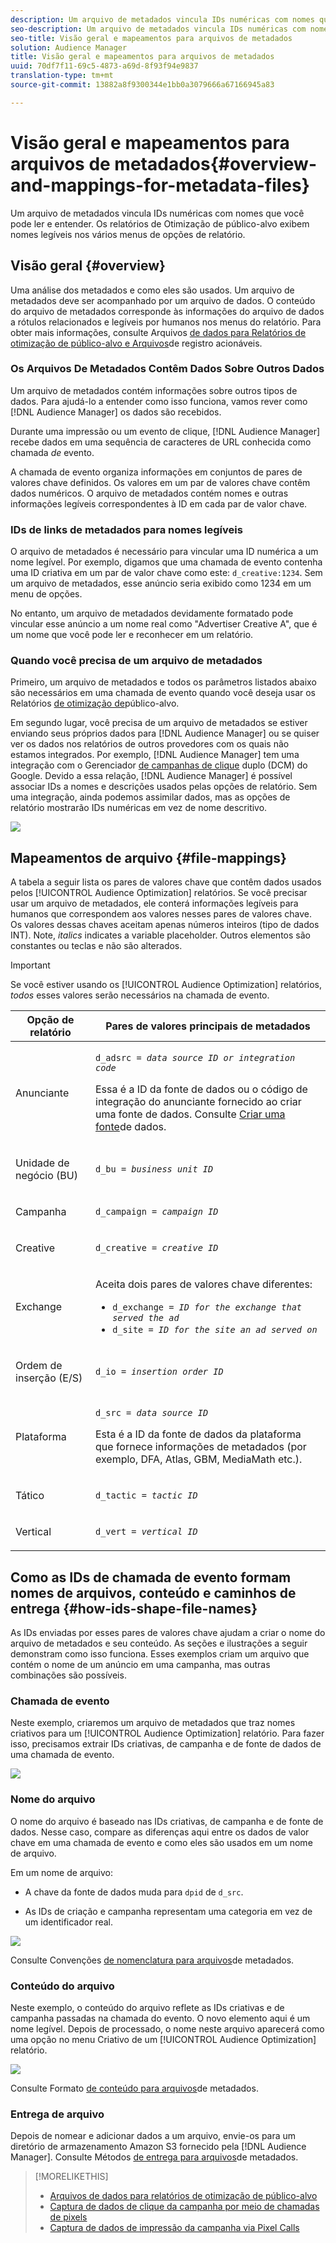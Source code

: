 ```yaml
---
description: Um arquivo de metadados vincula IDs numéricas com nomes que você pode ler e entender. Os relatórios de Otimização de público-alvo exibem nomes legíveis nos vários menus de opções de relatório.
seo-description: Um arquivo de metadados vincula IDs numéricas com nomes que você pode ler e entender. Os relatórios de Otimização de público-alvo exibem nomes legíveis nos vários menus de opções de relatório.
seo-title: Visão geral e mapeamentos para arquivos de metadados
solution: Audience Manager
title: Visão geral e mapeamentos para arquivos de metadados
uuid: 70df7f11-69c5-4873-a69d-8f93f94e9837
translation-type: tm+mt
source-git-commit: 13882a8f9300344e1bb0a3079666a67166945a83

---
```



# Visão geral e mapeamentos para arquivos de metadados{#overview-and-mappings-for-metadata-files}

Um arquivo de metadados vincula IDs numéricas com nomes que você pode ler e entender. Os relatórios de Otimização de público-alvo exibem nomes legíveis nos vários menus de opções de relatório.

## Visão geral {#overview}

Uma análise dos metadados e como eles são usados. Um arquivo de metadados deve ser acompanhado por um arquivo de dados. O conteúdo do arquivo de metadados corresponde às informações do arquivo de dados a rótulos relacionados e legíveis por humanos nos menus do relatório. Para obter mais informações, consulte Arquivos [de dados para Relatórios de otimização de público-alvo e Arquivos](../../../reporting/audience-optimization-reports/metadata-files-intro/datafiles-intro.md)de registro acionáveis.

### Os Arquivos De Metadados Contêm Dados Sobre Outros Dados

Um arquivo de metadados contém informações sobre outros tipos de dados. Para ajudá-lo a entender como isso funciona, vamos rever como [!DNL Audience Manager] os dados são recebidos.

Durante uma impressão ou um evento de clique, [!DNL Audience Manager] recebe dados em uma sequência de caracteres de URL conhecida como chamada *de* evento.

A chamada de evento organiza informações em conjuntos de pares de valores chave definidos. Os valores em um par de valores chave contêm dados numéricos. O arquivo de metadados contém nomes e outras informações legíveis correspondentes à ID em cada par de valor chave.

### IDs de links de metadados para nomes legíveis

O arquivo de metadados é necessário para vincular uma ID numérica a um nome legível. Por exemplo, digamos que uma chamada de evento contenha uma ID criativa em um par de valor chave como este: `d_creative:1234`. Sem um arquivo de metadados, esse anúncio seria exibido como 1234 em um menu de opções.

No entanto, um arquivo de metadados devidamente formatado pode vincular esse anúncio a um nome real como &quot;Advertiser Creative A&quot;, que é um nome que você pode ler e reconhecer em um relatório.

### Quando você precisa de um arquivo de metadados

Primeiro, um arquivo de metadados e todos os parâmetros listados abaixo são necessários em uma chamada de evento quando você deseja usar os Relatórios [de otimização de](../../../reporting/audience-optimization-reports/audience-optimization-reports.md)público-alvo.

Em segundo lugar, você precisa de um arquivo de metadados se estiver enviando seus próprios dados para [!DNL Audience Manager] ou se quiser ver os dados nos relatórios de outros provedores com os quais não estamos integrados. Por exemplo, [!DNL Audience Manager] tem uma integração com o Gerenciador [de campanhas de clique](../../../reporting/audience-optimization-reports/aor-advertisers/import-dcm.md) duplo (DCM) do Google. Devido a essa relação, [!DNL Audience Manager] é possível associar IDs a nomes e descrições usados pelas opções de relatório. Sem uma integração, ainda podemos assimilar dados, mas as opções de relatório mostrarão IDs numéricas em vez de nome descritivo.

![](assets/metadata_menu.png)

## Mapeamentos de arquivo {#file-mappings}

A tabela a seguir lista os pares de valores chave que contêm dados usados pelos [!UICONTROL Audience Optimization] relatórios. Se você precisar usar um arquivo de metadados, ele conterá informações legíveis para humanos que correspondem aos valores nesses pares de valores chave. Os valores dessas chaves aceitam apenas números inteiros (tipo de dados INT). Note, *italics* indicates a variable placeholder. Outros elementos são constantes ou teclas e não são alterados.

>[!IMPORTANT]
>
>Se você estiver usando os [!UICONTROL Audience Optimization] relatórios, *todos* esses valores serão necessários na chamada de evento.

<table id="table_B2C8C493080E449CA71C4EF07D9476BD"> 
 <thead> 
  <tr> 
   <th colname="col1" class="entry"> Opção de relatório </th> 
   <th colname="col2" class="entry"> Pares de valores principais de metadados </th> 
  </tr> 
 </thead>
 <tbody> 
  <tr> 
   <td colname="col1"> <p>Anunciante </p> </td> 
   <td colname="col2"> <p> <code>d_adsrc = <i>data source ID or integration code</i></code> </p> <p>Essa é a ID da fonte de dados ou o código de integração do anunciante fornecido ao criar uma fonte de dados. Consulte <a href="../../../features/manage-datasources.md#create-data-source"> Criar uma fonte</a>de dados. </p> </td> 
  </tr> 
  <tr> 
   <td colname="col1"> <p>Unidade de negócio (BU) </p> </td> 
   <td colname="col2"> <p> <code>d_bu = <i>business unit ID</i></code> </p> </td> 
  </tr> 
  <tr> 
   <td colname="col1"> <p>Campanha </p> </td> 
   <td colname="col2"> <p> <code>d_campaign = <i>campaign ID</i></code> </p> </td> 
  </tr> 
  <tr> 
   <td colname="col1"> <p>Creative </p> </td> 
   <td colname="col2"> <p> <code>d_creative = <i>creative ID</i></code> </p> </td> 
  </tr> 
  <tr> 
   <td colname="col1"> <p>Exchange </p> </td> 
   <td colname="col2"> <p>Aceita dois pares de valores chave diferentes: </p> 
    <ul id="ul_3B3B751A8A134096B0912E81A0983B9D"> 
     <li id="li_57BAC45A7B274AB695945E174A4D8A35"> <code>d_exchange = <i>ID for the exchange that served the ad</i></code> </li> 
     <li id="li_CCDF00DE59D3451C8EF590DD3E1A806D"> <code>d_site = <i>ID for the site an ad served on</i></code> </li> 
    </ul> </td> 
  </tr> 
  <tr> 
   <td colname="col1"> <p>Ordem de inserção (E/S) </p> </td> 
   <td colname="col2"> <p> <code>d_io = <i>insertion order ID</i></code> </p> </td> 
  </tr> 
  <tr> 
   <td colname="col1"> <p>Plataforma </p> </td> 
   <td colname="col2"> <p> <code>d_src = <i>data source ID</i></code> </p> <p>Esta é a ID da fonte <a href="../../../features/datasources-list-and-settings.md#data-sources-list-and-settings"></a> de dados da plataforma que fornece informações de metadados (por exemplo, DFA, Atlas, GBM, MediaMath etc.). </p> </td> 
  </tr> 
  <tr> 
   <td colname="col1"> <p>Tático </p> </td> 
   <td colname="col2"> <p> <code>d_tactic = <i>tactic ID</i></code> </p> </td> 
  </tr> 
  <tr> 
   <td colname="col1"> <p>Vertical </p> </td> 
   <td colname="col2"> <p> <code>d_vert = <i>vertical ID</i></code> </p> </td> 
  </tr> 
 </tbody> 
</table>

## Como as IDs de chamada de evento formam nomes de arquivos, conteúdo e caminhos de entrega {#how-ids-shape-file-names}

As IDs enviadas por esses pares de valores chave ajudam a criar o nome do arquivo de metadados e seu conteúdo. As seções e ilustrações a seguir demonstram como isso funciona. Esses exemplos criam um arquivo que contém o nome de um anúncio em uma campanha, mas outras combinações são possíveis.

### Chamada de evento

Neste exemplo, criaremos um arquivo de metadados que traz nomes criativos para um [!UICONTROL Audience Optimization] relatório. Para fazer isso, precisamos extrair IDs criativas, de campanha e de fonte de dados de uma chamada de evento.

![](assets/metadata_file_event.png)

### Nome do arquivo

O nome do arquivo é baseado nas IDs criativas, de campanha e de fonte de dados. Nesse caso, compare as diferenças aqui entre os dados de valor chave em uma chamada de evento e como eles são usados em um nome de arquivo.

Em um nome de arquivo:

* A chave da fonte de dados muda para `dpid` de `d_src`.

* As IDs de criação e campanha representam uma categoria em vez de um identificador real.

![](assets/metadata_file_name.png)

Consulte Convenções [de nomenclatura para arquivos](../../../reporting/audience-optimization-reports/metadata-files-intro/metadata-file-names.md)de metadados.

### Conteúdo do arquivo

Neste exemplo, o conteúdo do arquivo reflete as IDs criativas e de campanha passadas na chamada do evento. O novo elemento aqui é um nome legível. Depois de processado, o nome neste arquivo aparecerá como uma opção no menu Criativo de um [!UICONTROL Audience Optimization] relatório.

![](assets/metadata_file_contents.png)

Consulte Formato [de conteúdo para arquivos](../../../reporting/audience-optimization-reports/metadata-files-intro/metadata-file-contents.md)de metadados.

### Entrega de arquivo

Depois de nomear e adicionar dados a um arquivo, envie-os para um diretório de armazenamento Amazon S3 fornecido pela [!DNL Audience Manager]. Consulte Métodos [de entrega para arquivos](../../../reporting/audience-optimization-reports/metadata-files-intro/metadata-delivery-methods.md)de metadados.

>[!MORELIKETHIS]
>
>* [Arquivos de dados para relatórios de otimização de público-alvo](../../../reporting/audience-optimization-reports/metadata-files-intro/datafiles-intro.md)
>* [Captura de dados de clique da campanha por meio de chamadas de pixels](../../../integration/media-data-integration/click-data-pixels.md)
>* [Captura de dados de impressão da campanha via Pixel Calls](../../../integration/media-data-integration/impression-data-pixels.md)

